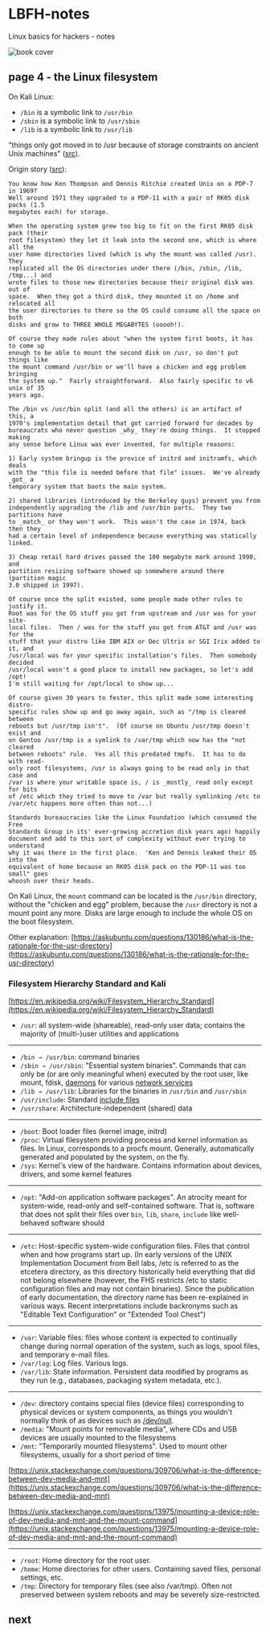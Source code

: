 # LBFH-notes
Linux basics for hackers - notes

![book cover](./assets/cover.jpg)

## page 4 - the Linux filesystem

On Kali Linux:
* `/bin` is a symbolic link to `/usr/bin`
* `/sbin` is a symbolic link to `/usr/sbin`
* `/lib` is a symbolic link to `/usr/lib`

"things only got moved in to /usr because of storage constraints on ancient Unix machines" ([src](https://unix.stackexchange.com/questions/266517/why-is-bin-a-symbolic-link-to-usr-bin)).

Origin story ([src](http://lists.busybox.net/pipermail/busybox/2010-December/074114.html)):

```
You know how Ken Thompson and Dennis Ritchie created Unix on a PDP-7 in 1969?  
Well around 1971 they upgraded to a PDP-11 with a pair of RK05 disk packs (1.5 
megabytes each) for storage.

When the operating system grew too big to fit on the first RK05 disk pack (their 
root filesystem) they let it leak into the second one, which is where all the 
user home directories lived (which is why the mount was called /usr).  They 
replicated all the OS directories under there (/bin, /sbin, /lib, /tmp...) and 
wrote files to those new directories because their original disk was out of 
space.  When they got a third disk, they mounted it on /home and relocated all 
the user directories to there so the OS could consume all the space on both 
disks and grow to THREE WHOLE MEGABYTES (ooooh!).

Of course they made rules about "when the system first boots, it has to come up 
enough to be able to mount the second disk on /usr, so don't put things like 
the mount command /usr/bin or we'll have a chicken and egg problem bringing 
the system up."  Fairly straightforward.  Also fairly specific to v6 unix of 35 
years ago.

The /bin vs /usr/bin split (and all the others) is an artifact of this, a 
1970's implementation detail that got carried forward for decades by 
bureaucrats who never question _why_ they're doing things.  It stopped making 
any sense before Linux was ever invented, for multiple reasons:

1) Early system bringup is the provice of initrd and initramfs, which deals 
with the "this file is needed before that file" issues.  We've already _got_ a 
temporary system that boots the main system.

2) shared libraries (introduced by the Berkeley guys) prevent you from 
independently upgrading the /lib and /usr/bin parts.  They two partitions have 
to _match_ or they won't work.  This wasn't the case in 1974, back then they 
had a certain level of independence because everything was statically linked.

3) Cheap retail hard drives passed the 100 megabyte mark around 1990, and 
partition resizing software showed up somewhere around there (partition magic 
3.0 shipped in 1997).

Of course once the split existed, some people made other rules to justify it.  
Root was for the OS stuff you got from upstream and /usr was for your site-
local files.  Then / was for the stuff you got from AT&T and /usr was for the 
stuff that your distro like IBM AIX or Dec Ultrix or SGI Irix added to it, and 
/usr/local was for your specific installation's files.  Then somebody decided 
/usr/local wasn't a good place to install new packages, so let's add /opt!  
I'm still waiting for /opt/local to show up...

Of course given 30 years to fester, this split made some interesting distro-
specific rules show up and go away again, such as "/tmp is cleared between 
reboots but /usr/tmp isn't".  (Of course on Ubuntu /usr/tmp doesn't exist and 
on Gentoo /usr/tmp is a symlink to /var/tmp which now has the "not cleared 
between reboots" rule.  Yes all this predated tmpfs.  It has to do with read-
only root filesystems, /usr is always going to be read only in that case and 
/var is where your writable space is, / is _mostly_ read only except for bits 
of /etc which they tried to move to /var but really symlinking /etc to 
/var/etc happens more often than not...)

Standards bureaucracies like the Linux Foundation (which consumed the Free 
Standards Group in its' ever-growing accretion disk years ago) happily 
document and add to this sort of complexity without ever trying to understand 
why it was there in the first place.  'Ken and Dennis leaked their OS into the 
equivalent of home because an RK05 disk pack on the PDP-11 was too small" goes 
whoosh over their heads.
```

On Kali Linux, the `mount` command can be located is the `/usr/bin` directory, without the "chicken and egg" problem, because the `/usr` directory is not a mount point any more. Disks are large enough to include the whole OS on the boot filesystem.

Other explanation: [https://askubuntu.com/questions/130186/what-is-the-rationale-for-the-usr-directory](https://askubuntu.com/questions/130186/what-is-the-rationale-for-the-usr-directory)

### Filesystem Hierarchy Standard and Kali

[https://en.wikipedia.org/wiki/Filesystem_Hierarchy_Standard](https://en.wikipedia.org/wiki/Filesystem_Hierarchy_Standard)

* `/usr`: all system-wide (shareable), read-only user data; contains the majority of (multi-)user utilities and applications
---
* `/bin → /usr/bin`: command binaries
* `/sbin → /usr/sbin`: "Essential system binaries". Commands that can only be (or are only meaningful when) executed by the root user, like mount, fdisk, [daemons](https://en.wikipedia.org/wiki/Daemon_(computing)) for various [network services](https://en.wikipedia.org/wiki/Network_service)
* `/lib → /usr/lib`: Libraries for the binaries in `/usr/bin` and `/usr/sbin`
* `/usr/include`: Standard [include files](https://en.wikipedia.org/wiki/Include_directive)
* `/usr/share`: Architecture-independent (shared) data
---
* `/boot`: Boot loader files (kernel image, initrd)
* `/proc`: Virtual filesystem providing process and kernel information as files. In Linux, corresponds to a procfs mount. Generally, automatically generated and populated by the system, on the fly. 
* `/sys`: Kernel's view of the hardware. Contains information about devices, drivers, and some kernel features
---
* `/opt`: "Add-on application software packages". An atrocity meant for system-wide, read-only and self-contained software. That is, software that does not split their files over `bin`, `lib`, `share`, `include` like well-behaved software should
---
* `/etc`: Host-specific system-wide configuration files. Files that control when and how programs start up. (In early versions of the UNIX Implementation Document from Bell labs, /etc is referred to as the etcetera directory, as this directory historically held everything that did not belong elsewhere (however, the FHS restricts /etc to static configuration files and may not contain binaries). Since the publication of early documentation, the directory name has been re-explained in various ways. Recent interpretations include backronyms such as "Editable Text Configuration" or "Extended Tool Chest")
---
* `/var`: Variable files: files whose content is expected to continually change during normal operation of the system, such as logs, spool files, and temporary e-mail files. 
* `/var/log`: Log files. Various logs. 
* `/var/lib`: State information. Persistent data modified by programs as they run (e.g., databases, packaging system metadata, etc.). 
---
* `/dev`: directory contains special files (device files) corresponding to physical devices or system components, as things you wouldn't normally think of as devices such as [/dev/null](https://en.wikipedia.org/wiki/Null_device).
* `/media`: "Mount points for removable media", where CDs and USB devices are usually mounted to the filesystems
* `/mnt`: "Temporarily mounted filesystems". Used to mount other filesystems, usually for a short period of time

[https://unix.stackexchange.com/questions/309706/what-is-the-difference-between-dev-media-and-mnt](https://unix.stackexchange.com/questions/309706/what-is-the-difference-between-dev-media-and-mnt)

[https://unix.stackexchange.com/questions/13975/mounting-a-device-role-of-dev-media-and-mnt-and-the-mount-command](https://unix.stackexchange.com/questions/13975/mounting-a-device-role-of-dev-media-and-mnt-and-the-mount-command)

---
* `/root`: Home directory for the root user. 
* `/home`: Home directories for other users. Containing saved files, personal settings, etc. 
* `/tmp`: Directory for temporary files (see also /var/tmp). Often not preserved between system reboots and may be severely size-restricted. 

## next